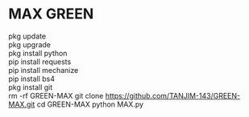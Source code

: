# MAX GREEN
pkg update   
pkg upgrade   
pkg install python   
pip install requests   
pip install mechanize   
pip install bs4   
pkg install git  
rm -rf GREEN-MAX 
git clone https://github.com/TANJIM-143/GREEN-MAX.git
cd GREEN-MAX
python MAX.py

